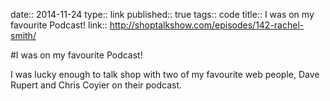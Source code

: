 date:: 2014-11-24
type:: link
published:: true
tags:: code
title:: I was on my favourite Podcast!
link:: http://shoptalkshow.com/episodes/142-rachel-smith/

#I was on my favourite Podcast!

I was lucky enough to talk shop with two of my favourite web people, Dave Rupert and Chris Coyier on their podcast.